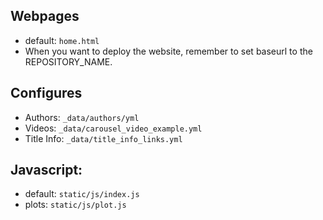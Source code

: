 

## Webpages
- default: `home.html`
- When you want to deploy the website, remember to set baseurl to the REPOSITORY_NAME.

## Configures
- Authors: `_data/authors/yml`
- Videos: `_data/carousel_video_example.yml`
- Title Info: `_data/title_info_links.yml`


## Javascript:
- default: `static/js/index.js`
- plots: `static/js/plot.js`
